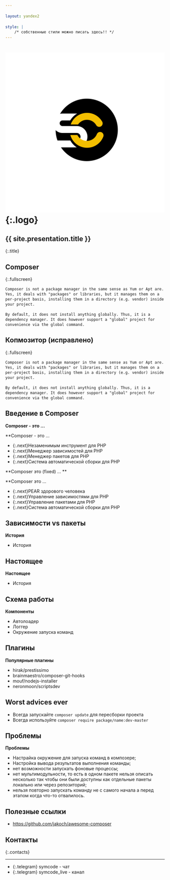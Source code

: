 ```yaml
---

layout: yandex2

style: |
    /* собственные стили можно писать здесь!! */
---
```


# ![](pictures/symcode-logo.svg){:.logo}

## {{ site.presentation.title }}
{:.title}

## Composer ##
{:.fullscreen}
```
Composer is not a package manager in the same sense as Yum or Apt are. Yes, it deals with "packages" or libraries, but it manages them on a per-project basis, installing them in a directory (e.g. vendor) inside your project.

By default, it does not install anything globally. Thus, it is a dependency manager. It does however support a "global" project for convenience via the global command.
```

## Копмозитор (исправлено) ##
{:.fullscreen}
```
Composer is not a package manager in the same sense as Yum or Apt are. Yes, it deals with "packages" or libraries, but it manages them on a per-project basis, installing them in a directory (e.g. vendor) inside your project.

By default, it does not install anything globally. Thus, it is a dependency manager. It does however support a "global" project for convenience via the global command.
```

## Введение в Composer ##

**Composer - это ...**

**Composer - это ...
- {:.next}Незаменимым инструмент для PHP
- {:.next}Менеджер зависимостей для PHP
- {:.next}Менеджер пакетов для PHP
- {:.next}Система автоматической сборки для PHP

**Composer это (fixed) ... **

**Composer это ...
- {:.next}PEAR здорового человека
- {:.next}Управление зависимостями для PHP
- {:.next}Управление пакетами для PHP
- {:.next}Система автоматической сборки для PHP

## Зависимости vs пакеты ##

**История**

* История

## Настоящее ##

**Настоящее**

* История

## Схема работы ##

**Компоненты**

* Автолоадер
* Логгер
* Окружение запуска команд

## Плагины ##

**Популярные плагины**

* hirak/prestissimo
* brainmaestro/composer-git-hooks
* mouf/nodejs-installer
* neronmoon/scriptsdev

## Worst advices ever ##

* Всегда запускайте `composer update` для пересборки проекта
* Всегда используйте `composer require package/name:dev-master`

## Проблемы ##

**Проблемы**

* Настрайка окружение для запуска команд в композере;
* Настройка вывода результатов выполнения команды;
* нет возможности запускать фоновые процессы;
* нет мультимодульности, то есть в одном пакете нельзя описать несколько так чтобы они были доступны как отдельные пакеты локально или через репозиторий;
* нельзя повторно запускать команду не с самого начала а перед этапом когда что-то отвалилось.

## Полезные ссылки ##

* https://github.com/jakoch/awesome-composer

## Контакты ##
{:.contacts}

<!-- разделитель контактов -->
-------

<!-- center -->

- {:.telegram} symcode - чат
- {:.telegram} symcode_live - канал

<!-- right -->

